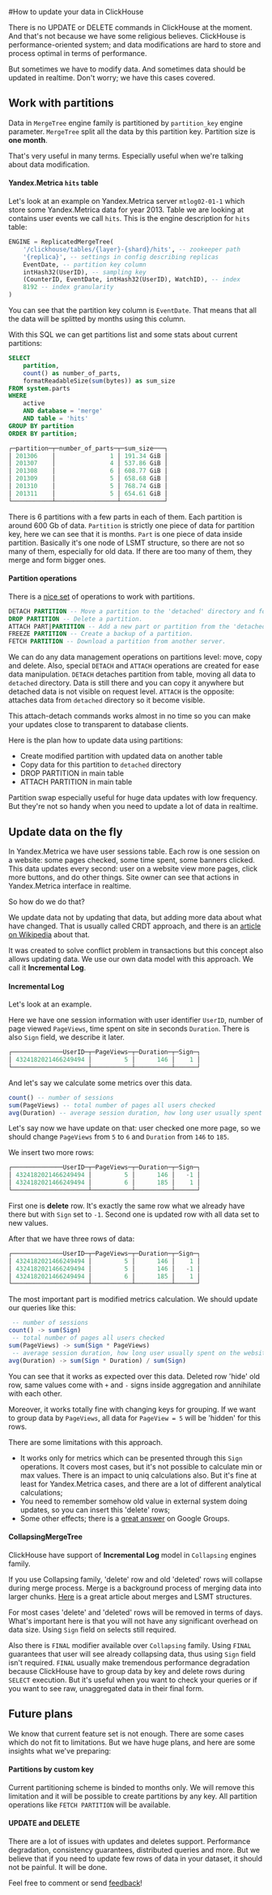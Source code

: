 
#How to update your data in ClickHouse

There is no UPDATE or DELETE commands in ClickHouse at the moment. And that's not because we have some religious believes. ClickHouse is performance-oriented system; and data modifications are hard to store and process optimal in terms of performance.

But sometimes we have to modify data. And sometimes data should be updated in realtime. 
Don't worry; we have this cases covered.

## Work with partitions

Data in `MergeTree` engine family is partitioned by `partition_key` engine parameter. `MergeTree` split all the data by this partition key. Partition size is **one month**.

That's very useful in many terms. Especially useful when we're talking about data modification.

#### Yandex.Metrica `hits` table
Let's look at an example on Yandex.Metrica server `mtlog02-01-1` which store some Yandex.Metrica data for year 2013. Table we are looking at contains user events we call `hits`.
This is the engine description for `hits` table:
```sql
ENGINE = ReplicatedMergeTree(
    '/clickhouse/tables/{layer}-{shard}/hits', -- zookeeper path
    '{replica}', -- settings in config describing replicas
    EventDate, -- partition key column
    intHash32(UserID), -- sampling key
    (CounterID, EventDate, intHash32(UserID), WatchID), -- index
    8192 -- index granularity
)
```
You can see that the partition key column is `EventDate`. That means that all the data will be splitted by months using this column.

With this SQL we can get partitions list and some stats about current partitions:

```sql
SELECT 
    partition, 
    count() as number_of_parts, 
    formatReadableSize(sum(bytes)) as sum_size 
FROM system.parts 
WHERE 
    active 
    AND database = 'merge' 
    AND table = 'hits' 
GROUP BY partition 
ORDER BY partition;

┌─partition─┬─number_of_parts─┬─sum_size───┐
│ 201306    │               1 │ 191.34 GiB │
│ 201307    │               4 │ 537.86 GiB │
│ 201308    │               6 │ 608.77 GiB │
│ 201309    │               5 │ 658.68 GiB │    
│ 201310    │               5 │ 768.74 GiB │
│ 201311    │               5 │ 654.61 GiB │
└───────────┴─────────────────┴────────────┘
```

There is 6 partitions with a few parts in each of them. Each partition is around 600 Gb of data.
`Partition` is strictly one piece of data for partition key, here we can see that it is months.
`Part` is one piece of data inside partition. Basically it's one node of LSMT structure, so there are not so many of them, especially for old data. If there are too many of them, they merge and form bigger ones.

#### Partition operations
There is a [nice set](https://clickhouse.yandex/reference_en.html#Manipulations%20with%20partitions%20and%20parts) of operations to work with partitions.
```sql
DETACH PARTITION -- Move a partition to the 'detached' directory and forget it.
DROP PARTITION -- Delete a partition.
ATTACH PART|PARTITION -- Add a new part or partition from the 'detached' directory to the table.
FREEZE PARTITION -- Create a backup of a partition.
FETCH PARTITION -- Download a partition from another server.
```

We can do any data management operations on partitions level: move, copy and delete.
Also, special `DETACH` and `ATTACH` operations are created for ease data manipulation.
`DETACH` detaches partition from table, moving all data to `detached` directory. Data is still there and you can copy it anywhere but detached data is not visible on request level.
`ATTACH` is the opposite: attaches data from `detached` directory so it become visible.

This attach-detach commands works almost in no time so you can make your updates close to transparent to database clients.

Here is the plan how to update data using partitions:
 + Create modified partition with updated data on another table
 + Copy data for this partition to `detached` directory
 + DROP PARTITION in main table
 + ATTACH PARTITION in main table

Partition swap especially useful for huge data updates with low frequency.
But they're not so handy when you need to update a lot of data in realtime.

## Update data on the fly

In Yandex.Metrica we have user sessions table. Each row is one session on a website: some pages checked, some time spent, some banners clicked.
This data updates every second: user on a website view more pages, click more buttons, and do other things. Site owner can see that actions in Yandex.Metrica interface in realtime.

So how do we do that?

We update data not by updating that data, but adding more data about what have changed.
That is usually called CRDT approach, and there is an [article on Wikipedia](https://en.wikipedia.org/wiki/Conflict-free_replicated_data_type) about that.

It was created to solve conflict problem in transactions but this concept also allows updating data.
We use our own data model with this approach. We call it **Incremental Log**.

#### Incremental Log
Let's look at an example.

Here we have one session information with user identifier `UserID`, number of page viewed `PageViews`, time spent on site in seconds `Duration`. There is also `Sign` field, we describe it later.
```sql
┌──────────────UserID─┬─PageViews─┬─Duration─┬─Sign─┐
│ 4324182021466249494 │         5 │      146 │    1 │
└─────────────────────┴───────────┴──────────┴──────┘
```
And let's say we calculate some metrics over this data.
```sql
count() -- number of sessions
sum(PageViews) -- total number of pages all users checked
avg(Duration) -- average session duration, how long user usually spent on the website
```

Let's say now we have update on that: user checked one more page, so we should change `PageViews` from `5` to `6` and `Duration` from `146` to `185`.

We insert two more rows:
```sql
┌──────────────UserID─┬─PageViews─┬─Duration─┬─Sign─┐
│ 4324182021466249494 │         5 │      146 │   -1 │
│ 4324182021466249494 │         6 │      185 │    1 │
└─────────────────────┴───────────┴──────────┴──────┘
```

First one is **delete** row. It's exactly the same row what we already have there but with `Sign` set to `-1`.
Second one is updated row with all data set to new values.

After that we have three rows of data:
```sql
┌──────────────UserID─┬─PageViews─┬─Duration─┬─Sign─┐
│ 4324182021466249494 │         5 │      146 │    1 │
│ 4324182021466249494 │         5 │      146 │   -1 │
│ 4324182021466249494 │         6 │      185 │    1 │
└─────────────────────┴───────────┴──────────┴──────┘
```
The most important part is modified metrics calculation. We should update our queries like this:
```sql
 -- number of sessions
count() -> sum(Sign)
 -- total number of pages all users checked
sum(PageViews) -> sum(Sign * PageViews)
 -- average session duration, how long user usually spent on the website
avg(Duration) -> sum(Sign * Duration) / sum(Sign)
```

You can see that it works as expected over this data. Deleted row 'hide' old row, same values come with `+` and `-` signs inside aggregation and annihilate with each other.

Moreover, it works totally fine with changing keys for grouping. If we want to group data by `PageViews`, all data for `PageView = 5` will be 'hidden' for this rows.

There are some limitations with this approach. 
 + It works only for metrics which can be presented through this `Sign` operations. It covers most cases, but it's not possible to calculate min or max values. There is an impact to uniq calculations also. But it's fine at least for Yandex.Metrica cases, and there are a lot of different analytical calculations;
 + You need to remember somehow old value in external system doing updates, so you can insert this 'delete' rows;
 + Some other effects; there is a [great answer](https://groups.google.com/forum/#!msg/clickhouse/VixyOUD-K68/Km8EpkCyAQAJ) on Google Groups.

#### CollapsingMergeTree
ClickHouse have support of **Incremental Log** model in `Collapsing` engines family.

If you use Collapsing family, 'delete' row and old 'deleted' rows will collapse during merge process.
Merge is a background process of merging data into larger chunks. [Here](https://github.com/wiredtiger/wiredtiger/wiki/LSMTrees#design) is a great article about merges and LSMT structures.

For most cases 'delete' and 'deleted' rows will be removed in terms of days. What's important here is that you will not have any significant overhead on data size. Using `Sign` field on selects still required.

Also there is `FINAL` modifier available over `Collapsing` family. Using `FINAL` guarantees that user will see already collapsing data, thus using `Sign` field isn't required.
`FINAL` usually make tremendous performance degradation because ClickHouse have to group data by key and delete rows during `SELECT` execution. But it's useful when you want to check your queries or if you want to see raw, unaggregated data in their final form.

## Future plans

We know that current feature set is not enough. There are some cases which do not fit to limitations.
But we have huge plans, and here are some insights what we've preparing:

#### Partitions by custom key
Current partitioning scheme is binded to months only. We will remove this limitation and it will be possible to create partitions by any key. All partition operations like `FETCH PARTITION` will be available.

#### UPDATE and DELETE
There are a lot of issues with updates and deletes support. Performance degradation, consistency guarantees, distributed queries and more.
But we believe that if you need to update few rows of data in your dataset, it should not be painful.
It will be done.


Feel free to comment or send [feedback](https://clickhouse.yandex/#feedback)!

